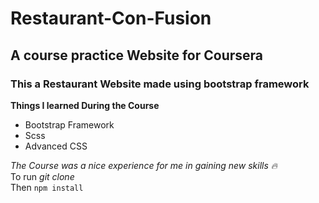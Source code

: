 # Restaurant-Con-Fusion
## A course practice Website for Coursera
### This a Restaurant Website made using bootstrap framework

**Things I learned During the Course**
* Bootstrap Framework
* Scss
* Advanced CSS

*The Course was a nice experience for me in gaining new skills 🔥* <br>
To run *git clone* <br>
Then `npm install`
